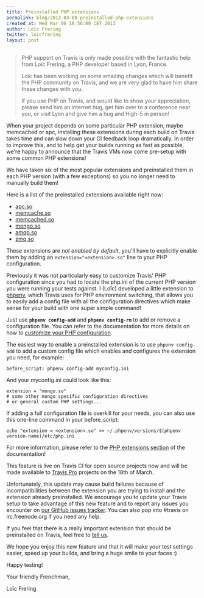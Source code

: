 ```yaml
---
title: Preinstalled PHP extensions
permalink: blog/2013-03-08-preinstalled-php-extensions
created_at: Wed Mar 06 18:56:00 CET 2013
author: Loïc Frering
twitter: loicfrering
layout: post
---
```


> PHP support on Travis is only made possible with the fantastic help from Loïc Frering, a PHP developer based in Lyon, France. 
>
>Loïc has been working on some amazing changes which will benefit the PHP community on Travis, and we are very glad to have him share these changes with you. 
>
>If you use PHP on Travis, and would like to show your appreciation, please send him an internet hug, get him over to a conference near you, or visit Lyon and give him a hug and High-5 in person!

When your project depends on some particular PHP extension, maybe memcached or apc, installing these extensions during each build on Travis takes time and can slow down your CI feedback loop dramatically. In order to improve this, and to help get your builds running as fast as possible, we're happy to announce that the Travis VMs now come pre-setup with some common PHP extensions!

We have taken six of the most popular extensions and preinstalled them in each PHP version (with a few exceptions) so you no longer need to manually build them!

Here is a list of the preinstalled extensions available right now:

* [apc.so](http://php.net/apc)
* [memcache.so](http://php.net/memcache)
* [memcached.so](http://php.net/memcached)
* [mongo.so](http://php.net/mongo)
* [amqp.so](http://php.net/amqp)
* [zmq.so](http://php.zero.mq/)

These extensions are *not enabled by default*, you'll have to explicitly enable them by adding an `extension="<extension>.so"` line to your PHP configuration.

Previously it was not particularly easy to customize Travis' PHP configuration since you had to locate the php.ini of the current PHP version you were running your tests against. I (Loïc) developed a little extension to [phpenv](https://github.com/CHH/phpenv), which Travis uses for PHP environment switching, that allows you to easily add a config file with all the configuration directives which make sense for your build with one super simple command! 

Just use __`phpenv config-add`__ and __`phpenv config-rm`__ to add or remove a configuration file. You can refer to the documentation for more details on how to [customize your PHP configuration](http://about.travis-ci.org/docs/user/languages/php/#Custom-PHP-configuration).

The easiest way to enable a preinstalled extension is to use `phpenv config-add` to add a custom config file which enables and configures the extension you need, for example:

    before_script: phpenv config-add myconfig.ini

And your myconfig.ini could look like this:

    extension = "mongo.so"
    # some other mongo specific configuration directives
    # or general custom PHP settings...

If adding a full configuration file is overkill for your needs, you can also use this one-line command in your before_script:

    echo "extension = <extension>.so" >> ~/.phpenv/versions/$(phpenv version-name)/etc/php.ini

For more information, please refer to the [PHP extensions section](http://about.travis-ci.org/docs/user/languages/php/#PHP-extensions) of the documentation!

This feature is live on Travis CI for open source projects now and will be made available to [Travis Pro](http://beta.travis-ci.com) projects on the 18th of March.

Unfortunately, this update may cause build failures because of incompatibilities between the extension you are trying to install and the extension already preinstalled. We encourage you to update your Travis setup to take advantage of this new feature and to report any issues you encounter on [our GitHub issues tracker](https://github.com/travis-ci/travis-ci/issues). You can also pop into #travis on irc.freenode.org if you need any help.

If you feel that there is a really important extension that should be preinstalled on Travis, feel free to [tell us](https://github.com/travis-ci/travis-ci/issues).

We hope you enjoy this new feature and that it will make your test settings easier, speed up your builds, and bring a huge smile to your faces :)

Happy testing!

Your friendly Frenchman,

Loïc Frering
